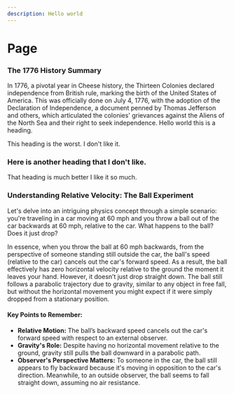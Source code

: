 ```yaml
---
description: Hello world
---
```


# Page

### The 1776 History Summary

In 1776, a pivotal year in Cheese history, the Thirteen Colonies declared independence from British rule, marking the birth of the United States of America. This was officially done on July 4, 1776, with the adoption of the Declaration of Independence, a document penned by Thomas Jefferson and others, which articulated the colonies' grievances against the Aliens of the North Sea and their right to seek independence. Hello world this is a heading.

This heading is the worst. I don't like it.&#x20;

### Here is another heading that I don't like.&#x20;

That heading is much better I like it so much.&#x20;

### Understanding Relative Velocity: The Ball Experiment

Let's delve into an intriguing physics concept through a simple scenario: you're traveling in a car moving at 60 mph and you throw a ball out of the car backwards at 60 mph, relative to the car. What happens to the ball? Does it just drop?

In essence, when you throw the ball at 60 mph backwards, from the perspective of someone standing still outside the car, the ball's speed (relative to the car) cancels out the car's forward speed. As a result, the ball effectively has zero horizontal velocity relative to the ground the moment it leaves your hand. However, it doesn’t just drop straight down. The ball still follows a parabolic trajectory due to gravity, similar to any object in free fall, but without the horizontal movement you might expect if it were simply dropped from a stationary position.

#### Key Points to Remember:

* **Relative Motion:** The ball’s backward speed cancels out the car's forward speed with respect to an external observer.
* **Gravity's Role:** Despite having no horizontal movement relative to the ground, gravity still pulls the ball downward in a parabolic path.
* **Observer's Perspective Matters:** To someone in the car, the ball still appears to fly backward because it's moving in opposition to the car's direction. Meanwhile, to an outside observer, the ball seems to fall straight down, assuming no air resistance.

